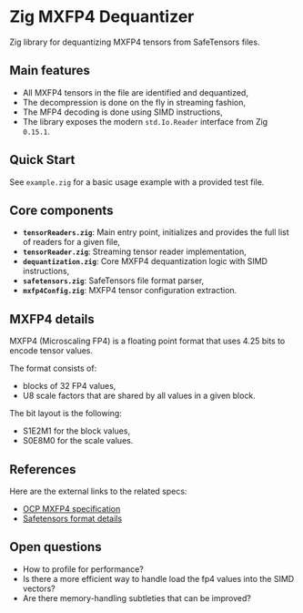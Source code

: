 # Zig MXFP4 Dequantizer

Zig library for dequantizing MXFP4 tensors from SafeTensors files.

## Main features

- All MXFP4 tensors in the file are identified and dequantized,
- The decompression is done on the fly in streaming fashion,
- The MFP4 decoding is done using SIMD instructions,
- The library exposes the modern `std.Io.Reader` interface from Zig `0.15.1`.

## Quick Start

See `example.zig` for a basic usage example with a provided test file.

## Core components

- **`tensorReaders.zig`**: Main entry point, initializes and provides the full
  list of readers for a given file,
- **`tensorReader.zig`**: Streaming tensor reader implementation,
- **`dequantization.zig`**: Core MXFP4 dequantization logic with SIMD
  instructions,
- **`safetensors.zig`**: SafeTensors file format parser,
- **`mxfp4Config.zig`**: MXFP4 tensor configuration extraction.

## MXFP4 details

MXFP4 (Microscaling FP4) is a floating point format that uses 4.25 bits to
encode tensor values.

The format consists of:

- blocks of 32 FP4 values,
- U8 scale factors that are shared by all values in a given block.

The bit layout is the following:

- S1E2M1 for the block values,
- S0E8M0 for the scale values.

## References

Here are the external links to the related specs:

- [OCP MXFP4 specification](https://www.opencompute.org/documents/ocp-microscaling-formats-mx-v1-0-spec-final-pdf)
- [Safetensors format details](https://huggingface.co/docs/safetensors/index)

## Open questions

- How to profile for performance?
- Is there a more efficient way to handle load the fp4 values into the SIMD
  vectors?
- Are there memory-handling subtleties that can be improved?

